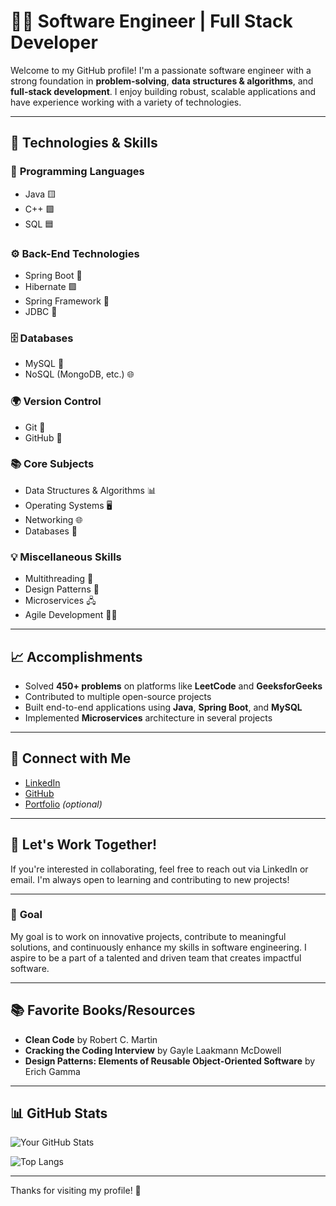 # 👨‍💻 **Software Engineer** | Full Stack Developer

Welcome to my GitHub profile! I'm a passionate software engineer with a strong foundation in **problem-solving**, **data structures & algorithms**, and **full-stack development**. I enjoy building robust, scalable applications and have experience working with a variety of technologies.

---

## 🚀 **Technologies & Skills**

### 🔧 **Programming Languages**  
- Java 🟨
- C++ 🟩
- SQL 🟦

### ⚙️ **Back-End Technologies**  
- Spring Boot 🌱
- Hibernate 🟪
- Spring Framework 🌿
- JDBC 🔌

### 🗄️ **Databases**  
- MySQL 🐬
- NoSQL (MongoDB, etc.) 🌐

### 🌍 **Version Control**  
- Git 🐙  
- GitHub 📁

### 📚 **Core Subjects**  
- Data Structures & Algorithms 📊  
- Operating Systems 🖥️  
- Networking 🌐  
- Databases 💾

### 💡 **Miscellaneous Skills**  
- Multithreading 🧵  
- Design Patterns 🧩  
- Microservices 🖧  
- Agile Development 🏃‍♂️

---

## 📈 **Accomplishments**  
- Solved **450+ problems** on platforms like **LeetCode** and **GeeksforGeeks**  
- Contributed to multiple open-source projects  
- Built end-to-end applications using **Java**, **Spring Boot**, and **MySQL**  
- Implemented **Microservices** architecture in several projects

---

## 🔗 **Connect with Me**  
- [LinkedIn](https://www.linkedin.com/in/your-profile)  
- [GitHub](https://github.com/your-profile)  
- [Portfolio](https://your-portfolio-link.com) *(optional)*

---

## 💬 **Let's Work Together!**

If you're interested in collaborating, feel free to reach out via LinkedIn or email. I'm always open to learning and contributing to new projects!

---

### 🎯 **Goal**  
My goal is to work on innovative projects, contribute to meaningful solutions, and continuously enhance my skills in software engineering. I aspire to be a part of a talented and driven team that creates impactful software.

---

## 📚 **Favorite Books/Resources**  
- **Clean Code** by Robert C. Martin  
- **Cracking the Coding Interview** by Gayle Laakmann McDowell  
- **Design Patterns: Elements of Reusable Object-Oriented Software** by Erich Gamma

---

## 📊 **GitHub Stats**

![Your GitHub Stats](https://github-readme-stats.vercel.app/api?username=your-username&show_icons=true&hide_title=true&count_private=true&hide=prs&theme=radical)

![Top Langs](https://github-readme-stats.vercel.app/api/top-langs/?username=your-username&layout=compact&theme=radical)

---

Thanks for visiting my profile! 🚀
